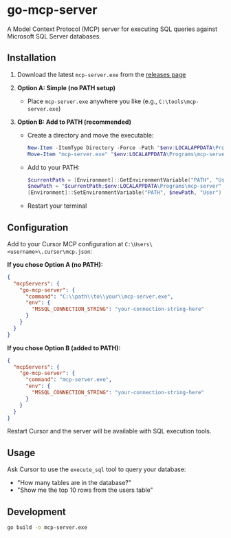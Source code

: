 # go-mcp-server

A Model Context Protocol (MCP) server for executing SQL queries against Microsoft SQL Server databases.

## Installation

1. Download the latest `mcp-server.exe` from the [releases page](https://github.com/blehew-augeo/go-mcp-server/releases/latest)

2. **Option A: Simple (no PATH setup)**
   - Place `mcp-server.exe` anywhere you like (e.g., `C:\tools\mcp-server.exe`)

3. **Option B: Add to PATH (recommended)**
   - Create a directory and move the executable:
     ```powershell
     New-Item -ItemType Directory -Force -Path "$env:LOCALAPPDATA\Programs\mcp-server"
     Move-Item "mcp-server.exe" "$env:LOCALAPPDATA\Programs\mcp-server\mcp-server.exe"
     ```
   - Add to your PATH:
     ```powershell
     $currentPath = [Environment]::GetEnvironmentVariable("PATH", "User")
     $newPath = "$currentPath;$env:LOCALAPPDATA\Programs\mcp-server"
     [Environment]::SetEnvironmentVariable("PATH", $newPath, "User")
     ```
   - Restart your terminal

## Configuration

Add to your Cursor MCP configuration at `C:\Users\<username>\.cursor\mcp.json`:

**If you chose Option A (no PATH):**
```json
{
  "mcpServers": {
    "go-mcp-server": {
      "command": "C:\\path\\to\\your\\mcp-server.exe",
      "env": {
        "MSSQL_CONNECTION_STRING": "your-connection-string-here"
      }
    }
  }
}
```

**If you chose Option B (added to PATH):**
```json
{
  "mcpServers": {
    "go-mcp-server": {
      "command": "mcp-server.exe",
      "env": {
        "MSSQL_CONNECTION_STRING": "your-connection-string-here"
      }
    }
  }
}
```

Restart Cursor and the server will be available with SQL execution tools.

## Usage

Ask Cursor to use the `execute_sql` tool to query your database:
- "How many tables are in the database?"
- "Show me the top 10 rows from the users table"

## Development

```bash
go build -o mcp-server.exe
```